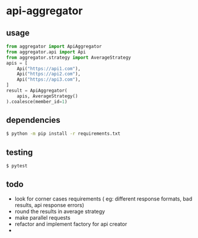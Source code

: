 # api-aggregator

usage
-----
```python
from aggregator import ApiAggregator
from aggregator.api import Api
from aggregator.strategy import AverageStrategy
apis = [
    Api("https://api1.com"),
    Api("https://api2.com"),
    Api("https://api3.com"),
]
result = ApiAggregator(
    apis, AverageStrategy()
).coalesce(member_id=1)
```

dependencies
-------

```bash
$ python -m pip install -r requirements.txt
```

testing
-------

```bash
$ pytest
```

todo
----
* look for corner cases requirements ( eg: different response formats, bad results, api response errors)
* round the results in average strategy
* make parallel requests
* refactor and implement factory for api creator
*


